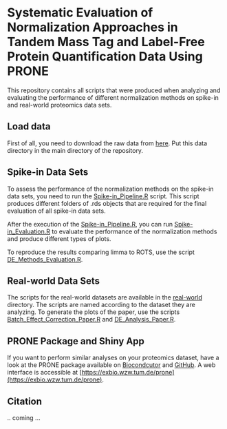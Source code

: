 # Systematic Evaluation of Normalization Approaches in Tandem Mass Tag and Label-Free Protein Quantification Data Using PRONE

This repository contains all scripts that were produced when analyzing and evaluating the performance of different normalization methods on spike-in and real-world proteomics data sets.


## Load data

First of all, you need to download the raw data from [here](https://drive.google.com/drive/folders/1MTuCDTsHWcXuAkJwQwxWRkK8At_4GulY?usp=drive_link). Put this data directory in the main directory of the repository.

## Spike-in Data Sets

To assess the performance of the normalization methods on the spike-in data sets, you need to run the [Spike-in_Pipeline.R](spike-in/Spike-in_Pipeline.R) script. This script produces different folders of .rds objects that are required for the final evaluation of all spike-in data sets. 

After the execution of the [Spike-in_Pipeline.R](spike-in/Spike-in_Pipeline.R), you can run [Spike-in_Evaluation.R](spike-in/Spike-in_Evaluation.R) to evaluate the performance of the normalization methods and produce different types of plots.

To reproduce the results comparing limma to ROTS, use the script [DE_Methods_Evaluation.R](spike-in/DE_Methods_Evaluation.R).

## Real-world Data Sets

The scripts for the real-world datasets are available in the [real-world](real-world/) directory. The scripts are named according to the dataset they are analyzing. To generate the plots of the paper, use the scripts [Batch_Effect_Correction_Paper.R](real-world/Batch_Effect_Correction_Paper.R) and [DE_Analysis_Paper.R](real-world/DE_Analysis_Paper.R).

## PRONE Package and Shiny App

If you want to perform similar analyses on your proteomics dataset, have a look at the PRONE package available on [Biocondcutor](https://bioconductor.org/packages/release/bioc/html/PRONE.html) and [GitHub](https://github.com/daisybio/PRONE). A web interface is accessible at [https://exbio.wzw.tum.de/prone](https://exbio.wzw.tum.de/prone).

## Citation

.. coming ...